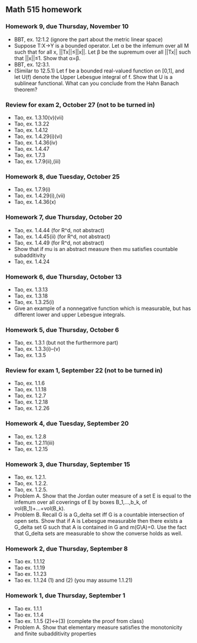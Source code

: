## Math 515 homework

### Homework 9, due Thursday, November 10

* BBT, ex. 12:1.2 (ignore the part about the metric linear space)
* Suppose T:X&rarr;Y is a bounded operator. Let &alpha; be the infemum over all M such that for all x, ||Tx||&le;||x||. Let &beta; be the supremum over all ||Tx|| such that ||x||&le;1. Show that &alpha;=&beta;.
* BBT, ex. 12:3.1.
* (Similar to 12.5.1) Let f be a bounded real-valued function on [0,1], and let U(f) denote the Upper Lebesgue integral of f. Show that U is a sublinear functional. What can you conclude from the Hahn Banach theorem?

### Review for exam 2, October 27 (not to be turned in)

* Tao, ex. 1.3.10(v)(vii)
* Tao, ex. 1.3.22
* Tao, ex. 1.4.12
* Tao, ex. 1.4.29(i)(vi)
* Tao, ex. 1.4.36(iv)
* Tao, ex. 1.4.47
* Tao, ex. 1.7.3
* Tao, ex. 1.7.9(ii),(iii)

### Homework 8, due Tuesday, October 25

* Tao, ex. 1.7.9(i)
* Tao, ex. 1.4.29(i),(vii)
* Tao, ex. 1.4.36(x)

### Homework 7, due Thursday, October 20

* Tao, ex. 1.4.44 (for R^d, not abstract)
* Tao, ex. 1.4.45(ii) (for R^d, not abstract)
* Tao, ex. 1.4.49 (for R^d, not abstract)
* Show that if mu is an abstract measure then mu satisfies countable subadditivity
* Tao, ex. 1.4.24

### Homework 6, due Thursday, October 13

* Tao, ex. 1.3.13
* Tao, ex. 1.3.18
* Tao, ex. 1.3.25(i)
* Give an example of a nonnegative function which is measurable, but has different lower and upper Lebesgue integrals.

### Homework 5, due Thursday, October 6

* Tao, ex. 1.3.1 (but not the furthermore part)
* Tao, ex. 1.3.3(i)&ndash;(v)
* Tao, ex. 1.3.5

### Review for exam 1, September 22 (not to be turned in)

* Tao, ex. 1.1.6
* Tao, ex. 1.1.18
* Tao, ex. 1.2.7
* Tao, ex. 1.2.18
* Tao, ex. 1.2.26

### Homework 4, due Tuesday, September 20

* Tao, ex. 1.2.8
* Tao, ex. 1.2.11(iii)
* Tao, ex. 1.2.15

### Homework 3, due Thursday, September 15

* Tao, ex. 1.2.1.
* Tao, ex. 1.2.2.
* Tao, ex. 1.2.5.
* Problem A. Show that the Jordan outer measure of a set E is equal to the infemum over all coverings of E by boxes B\_1,...,b\_k, of vol(B\_1)+...+vol(B\_k).
* Problem B. Recall G is a G\_delta set iff G is a countable intersection of open sets. Show that if A is Lebesgue measurable then there exists a G\_delta set G such that A is contained in G and m(G\\A)=0. Use the fact that G\_delta sets are measurable to show the converse holds as well.

### Homework 2, due Thursday, September 8

* Tao ex. 1.1.12
* Tao ex. 1.1.19
* Tao ex. 1.1.23
* Tao ex. 1.1.24 (1) and (2) (you may assume 1.1.21)

### Homework 1, due Thursday, September 1

* Tao ex. 1.1.1
* Tao ex. 1.1.4
* Tao ex. 1.1.5 (2)&harr;(3) (complete the proof from class)
* Problem A. Show that elementary measure satisfies the monotonicity and finite subadditivity properties

